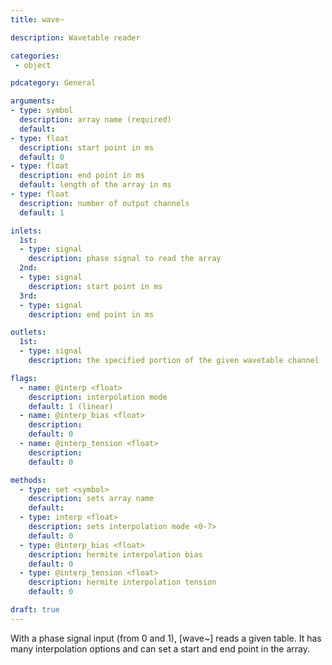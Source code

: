 ```yaml
---
title: wave~

description: Wavetable reader

categories:
 - object

pdcategory: General

arguments:
- type: symbol
  description: array name (required)
  default: 
- type: float
  description: start point in ms
  default: 0
- type: float
  description: end point in ms
  default: length of the array in ms
- type: float
  description: number of output channels
  default: 1

inlets:
  1st:
  - type: signal
    description: phase signal to read the array
  2nd:
  - type: signal
    description: start point in ms
  3rd:
  - type: signal
    description: end point in ms

outlets:
  1st:
  - type: signal
    description: the specified portion of the given wavetable channel

flags:
  - name: @interp <float>
    description: interpolation mode
    default: 1 (linear)
  - name: @interp_bias <float>
    description:
    default: 0
  - name: @interp_tension <float>
    description:
    default: 0

methods:
  - type: set <symbol>
    description: sets array name
    default: 
  - type: interp <float>
    description: sets interpolation mode <0-7>
    default: 0
  - type: @interp_bias <float>
    description: hermite interpolation bias
    default: 0
  - type: @interp_tension <float>
    description: hermite interpolation tension
    default: 0

draft: true
---
```


With a phase signal input (from 0 and 1), [wave~] reads a given table. It has many interpolation options and can set a start and end point in the array.